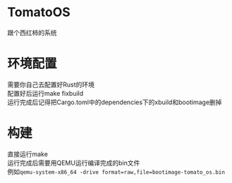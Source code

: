 # TomatoOS
跟个西红柿的系统
# 环境配置
需要你自己去配置好Rust的环境  
配置好后运行make fixbuild  
运行完成后记得把Cargo.toml中的dependencies下的xbuild和bootimage删掉

# 构建
直接运行make  
运行完成后需要用QEMU运行编译完成的bin文件  
例如`qemu-system-x86_64 -drive format=raw,file=bootimage-tomato_os.bin`